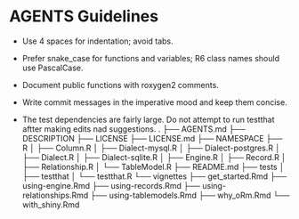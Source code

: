 # AGENTS Guidelines

- Use 4 spaces for indentation; avoid tabs.
- Prefer snake_case for functions and variables; R6 class names should use PascalCase.
- Document public functions with roxygen2 comments.
- Write commit messages in the imperative mood and keep them concise.

- The test dependencies are fairly large. Do not attempt to run testthat aftter making edits nad suggestions.
.
├── AGENTS.md
├── DESCRIPTION
├── LICENSE
├── LICENSE.md
├── NAMESPACE
├── R
│   ├── Column.R
│   ├── Dialect-mysql.R
│   ├── Dialect-postgres.R
│   ├── Dialect.R
│   ├── Dialect-sqlite.R
│   ├── Engine.R
│   ├── Record.R
│   ├── Relationship.R
│   └── TableModel.R
├── README.md
├── tests
│   ├── testthat
│   └── testthat.R
└── vignettes
    ├── get_started.Rmd
    ├── using-engine.Rmd
    ├── using-records.Rmd
    ├── using-relationships.Rmd
    ├── using-tablemodels.Rmd
    ├── why_oRm.Rmd
    └── with_shiny.Rmd